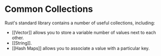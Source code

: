 # Common Collections
Rust's standard library contains a number of useful collections, including:
- [[Vector]] allows you to store a variable number of values next to each other.
- [[String]].
- [[Hash Maps]] allows you to associate a value with a particular key.
